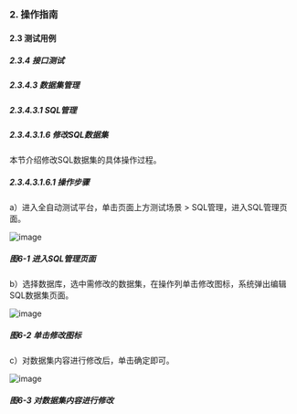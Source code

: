 ### 2. 操作指南

#### 2.3 测试用例

##### 2.3.4 接口测试

##### 2.3.4.3 数据集管理

##### 2.3.4.3.1 SQL管理

##### 2.3.4.3.1.6 修改SQL数据集

本节介绍修改SQL数据集的具体操作过程。

##### 2.3.4.3.1.6.1 操作步骤

a）进入全自动测试平台，单击页面上方测试场景 > SQL管理，进入SQL管理页面。

![image](https://user-images.githubusercontent.com/79617492/190042088-af653bcd-43ac-4525-9ead-1d4e7c5c08ce.png)

##### 图6-1 进入SQL管理页面

b）选择数据库，选中需修改的数据集，在操作列单击修改图标，系统弹出编辑SQL数据集页面。

![image](https://user-images.githubusercontent.com/79617492/190042100-36d517a8-11bc-49a4-ba79-26fb022e488a.png)

##### 图6-2 单击修改图标

c）对数据集内容进行修改后，单击确定即可。

![image](https://user-images.githubusercontent.com/79617492/190042114-b0c12a7b-61d5-49c9-baf5-7f27d99e53ef.png)

##### 图6-3 对数据集内容进行修改
